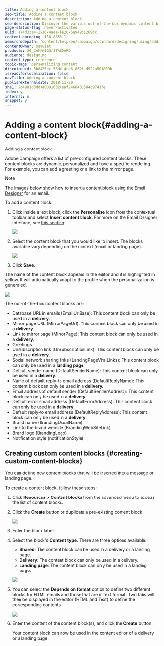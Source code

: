 ```yaml
---
title: Adding a content block
seo-title: Adding a content block
description: Adding a content block
seo-description: Discover the various out-of-the-box dynamic content blocks you can use to personalize your messages and learn how to create custom content blocks.
page-status-flag: never-activated
uuid: e74d33a4-2516-4aea-be26-6a949b1269bc
content-encoding: ISO-8859-1
aemsrcnodepath: /content/help/en/campaign/standard/designing/using/adding-a-content-block
contentOwner: sauviat
products: SG_CAMPAIGN/STANDARD
audience: designing
content-type: reference
topic-tags: personalizing-content
discoiquuid: 8b8825ec-56dd-4ce6-8623-d922a506809b
isreadyforlocalization: false
navTitle: Adding a content block
publishexternaldate: 2018-11-20
sha1: 2c4981d3dd3a0091632ceaf2460430504c97417e
index: y
internal: n
snippet: y
---
```


# Adding a content block{#adding-a-content-block}

Adding a content block

Adobe Campaign offers a list of pre-configured content blocks. These content blocks are dynamic, personalized and have a specific rendering. For example, you can add a greeting or a link to the mirror page.

>[!NOTE]
>
>The images below show how to insert a content block using the [Email Designer](../../designing/using/about-email-content-design.md#using-the-email-designer) for an email.

To add a content block:

1. Click inside a text block, click the **Personalize** icon from the contextual toolbar and select **Insert content block**. For more on the Email Designer interface, see [this section](../../designing/using/about-email-content-design.md#about-the-email-designer-interface).

   ![](assets/email_content_block_1.png)

1. Select the content block that you would like to insert. The blocks available vary depending on the context (email or landing page).

   ![](assets/email_content_block_2.png)

1. Click **Save**.

The name of the content block appears in the editor and it is highlighted in yellow. It will automatically adapt to the profile when the personalization is generated.

![](assets/email_content_block_3.png)

The out-of-the-box content blocks are:

* Database URL in emails (EmailUrlBase): This content block can only be used in a **delivery**.
* Mirror page URL (MirrorPageUrl): This content block can only be used in a **delivery**.
* Link to mirror page (MirrorPage): This content block can only be used in a **delivery**.
* Greetings
* Unsubscription link (UnsubscriptionLink): This content block can only be used in a **delivery**.
* Social network sharing links (LandingPageViralLinks): This content block can only be used in a **landing page**.
* Default sender name (DefaultSenderName): This content block can only be used in a **delivery**.
* Name of default reply-to email address (DefaultReplyName): This content block can only be used in a **delivery**.
* Email address of default sender (DefaultSenderAddress): This content block can only be used in a **delivery**.
* Default error email address (DefaultErrorAddress): This content block can only be used in a **delivery**.
* Default reply-to email address (DefaultReplyAddress): This content block can only be used in a **delivery**.
* Brand name (BrandingUsualName)
* Link to the brand website (BrandingWebSiteLink)
* Brand logo (BrandingLogo)
* Notification style (notificationStyle)

## Creating custom content blocks {#creating-custom-content-blocks}

You can define new content blocks that will be inserted into a message or landing page.

To create a content block, follow these steps:

1. Click **Resources > Content blocks** from the advanced menu to access the list of content blocks.
1. Click the **Create** button or duplicate a pre-existing content block.

   ![](assets/content_bloc_01.png)

1. Enter the block label.
1. Select the block's **Content type**. There are three options available:

    * **Shared**: The content block can be used in a delivery or a landing page.
    * **Delivery**: The content block can only be used in a delivery.
    * **Landing page**: The content block can only be used in a landing page.

   ![](assets/content_bloc_02.png)

1. You can select the **Depends on format** option to define two different blocks for HTML emails and those that are in text format. Two tabs will then be displayed in the editor (HTML and Text) to define the corresponding contents.

   ![](assets/content_bloc_03.png)

1. Enter the content of the content block(s), and click the **Create** button.

   Your content block can now be used in the content editor of a delivery or a landing page.

